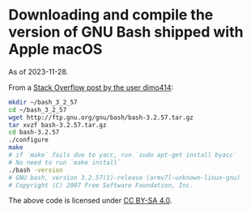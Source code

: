 # Downloading and compile the version of GNU Bash shipped with Apple macOS

As of 2023-11-28.

From a [Stack Overflow post by the user dimo414](https://stackoverflow.com/a/41554230):

```sh
mkdir ~/bash_3_2_57
cd ~/bash_3_2_57
wget http://ftp.gnu.org/gnu/bash/bash-3.2.57.tar.gz
tar xvzf bash-3.2.57.tar.gz
cd bash-3.2.57
./configure
make
# if `make` fails due to yacc, run `sudo apt-get install byacc`
# No need to run `make install`
./bash -version
# GNU bash, version 3.2.57(1)-release (armv7l-unknown-linux-gnu)
# Copyright (C) 2007 Free Software Foundation, Inc.
```

The above code is licensed under [CC BY-SA 4.0](https://creativecommons.org/licenses/by-sa/4.0/).

